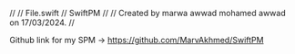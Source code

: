 //
//  File.swift
//  SwiftPM
//
//  Created by marwa awwad mohamed awwad on 17/03/2024.
//

Github link for my SPM -> https://github.com/MarvAkhmed/SwiftPM
